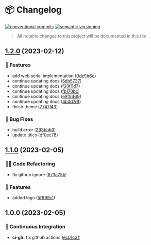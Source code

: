 # 📦 Changelog 
[![conventional commits](https://img.shields.io/badge/conventional%20commits-1.0.0-yellow.svg)](https://conventionalcommits.org)
[![semantic versioning](https://img.shields.io/badge/semantic%20versioning-2.0.0-green.svg)](https://semver.org)
> All notable changes to this project will be documented in this file

## [1.2.0](https://github.com/ZanzyTHEbar/ESP32GreenHouseTowerDIY-Docs/compare/v1.1.0...v1.2.0) (2023-02-12)


### 🍕 Features

* add web serial implementation ([0dc9b6e](https://github.com/ZanzyTHEbar/ESP32GreenHouseTowerDIY-Docs/commit/0dc9b6ef873d53f0c80b80f162943ca78e169d00))
* continue updating docs ([5db5737](https://github.com/ZanzyTHEbar/ESP32GreenHouseTowerDIY-Docs/commit/5db573750dd23ace179f4de0ca7dd230af6c1a13))
* continue updating docs ([f20f0d7](https://github.com/ZanzyTHEbar/ESP32GreenHouseTowerDIY-Docs/commit/f20f0d7f8bd91fde0f51ee503479afe555c09680))
* continue updating docs ([fb170bc](https://github.com/ZanzyTHEbar/ESP32GreenHouseTowerDIY-Docs/commit/fb170bc6ca27504a22baa2826d96c5da4b8e4bd6))
* continue updating docs ([e9f9469](https://github.com/ZanzyTHEbar/ESP32GreenHouseTowerDIY-Docs/commit/e9f9469a55de27160ca6537d6dbf7deadcbe208a))
* continue updating docs ([4b0d7df](https://github.com/ZanzyTHEbar/ESP32GreenHouseTowerDIY-Docs/commit/4b0d7df4e088b4f325bcfe58040b941c5574eb05))
* finish theme ([7747f43](https://github.com/ZanzyTHEbar/ESP32GreenHouseTowerDIY-Docs/commit/7747f43f8e40289654d808d8768602091663f411))


### 🐛 Bug Fixes

* build error ([293bbb0](https://github.com/ZanzyTHEbar/ESP32GreenHouseTowerDIY-Docs/commit/293bbb081723679d7d1899ef48f5ca27d06b111a))
* update titles ([df0ec78](https://github.com/ZanzyTHEbar/ESP32GreenHouseTowerDIY-Docs/commit/df0ec78e07e680ac7eba913d7116eeba742998cf))

## [1.1.0](https://github.com/ZanzyTHEbar/ESP32GreenHouseTowerDIY-Docs/compare/v1.0.0...v1.1.0) (2023-02-05)


### 🧑‍💻 Code Refactoring

* fix github ignore ([873a75b](https://github.com/ZanzyTHEbar/ESP32GreenHouseTowerDIY-Docs/commit/873a75bdffc26302612f19eacc25801a7c0caa6e))


### 🍕 Features

* added logo ([5f899c1](https://github.com/ZanzyTHEbar/ESP32GreenHouseTowerDIY-Docs/commit/5f899c141f00b30050dacaf3772b10c65d039783))

## 1.0.0 (2023-02-05)


### 🔁 Continuous Integration

* **ci-gh:** fix github actions ([ec01c3f](https://github.com/ZanzyTHEbar/ESP32GreenHouseTowerDIY-Docs/commit/ec01c3f0fbad2577211cf5c50e00ca64965e1d97))
